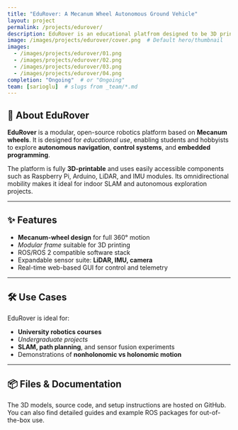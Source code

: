 ```yaml
---
title: "EduRover: A Mecanum Wheel Autonomous Ground Vehicle"
layout: project
permalink: /projects/edurover/
description: EduRover is an educational platfrom designed to be 3D printed with easily accessible components.
image: /images/projects/edurover/cover.png  # Default hero/thumbnail
images:
  - /images/projects/edurover/01.png
  - /images/projects/edurover/02.png
  - /images/projects/edurover/03.png
  - /images/projects/edurover/04.png
completion: "Ongoing"  # or "Ongoing"
team: [sarioglu]  # slugs from _team/*.md
---
```


## 🚗 About EduRover

**EduRover** is a modular, open-source robotics platform based on **Mecanum wheels**. It is designed for *educational use*, enabling students and hobbyists to explore **autonomous navigation**, **control systems**, and **embedded programming**.

The platform is fully **3D-printable** and uses easily accessible components such as Raspberry Pi, Arduino, LiDAR, and IMU modules. Its omnidirectional mobility makes it ideal for indoor SLAM and autonomous exploration projects.

---

## ✨ Features

- **Mecanum-wheel design** for full 360° motion
- *Modular frame* suitable for 3D printing
- ROS/ROS 2 compatible software stack
- Expandable sensor suite: **LiDAR, IMU, camera**
- Real-time web-based GUI for control and telemetry

---

## 🛠️ Use Cases

EduRover is ideal for:

- **University robotics courses**
- *Undergraduate projects*
- **SLAM, path planning**, and sensor fusion experiments
- Demonstrations of **nonholonomic vs holonomic motion**

---

## 📦 Files & Documentation

The 3D models, source code, and setup instructions are hosted on GitHub. You can also find detailed guides and example ROS packages for out-of-the-box use.


